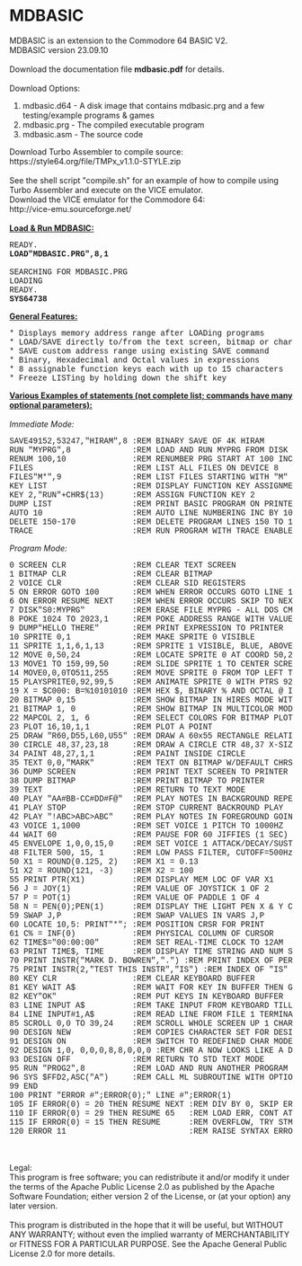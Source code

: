 # MDBASIC
MDBASIC is an extension to the Commodore 64 BASIC V2.<br>
MDBASIC version 23.09.10<br>
<br>
Download the documentation file <b>mdbasic.pdf</b> for details.<br>
<br>
Download Options:<br>
<ol>
<li>mdbasic.d64 - A disk image that contains mdbasic.prg and a few testing/example programs & games</li>
<li>mdbasic.prg - The compiled executable program</li>
<li>mdbasic.asm - The source code</li>
</ol>
Download Turbo Assembler to compile source:<br>
https://style64.org/file/TMPx_v1.1.0-STYLE.zip<br>
<br>
See the shell script "compile.sh" for an example of how to compile using Turbo Assembler and execute on the VICE emulator.
<br>
Download the VICE emulator for the Commodore 64:<br>
http://vice-emu.sourceforge.net/<br>
<br>
<u><b>Load & Run MDBASIC:</b></u><br>
<pre style="font-family:'Courier New'">
READY.
<b>LOAD"MDBASIC.PRG",8,1</b>
&nbsp;
SEARCHING FOR MDBASIC.PRG
LOADING
READY.
<b>SYS64738</b>
</pre>
<u><b>General Features:</b></u><br>
<pre style="font-family:'Courier New'">
* Displays memory address range after LOADing programs
* LOAD/SAVE directly to/from the text screen, bitmap or character definition memory
* SAVE custom address range using existing SAVE command
* Binary, Hexadecimal and Octal values in expressions
* 8 assignable function keys each with up to 15 characters
* Freeze LISTing by holding down the shift key
</pre>
<u><b>Various Examples of statements (not complete list; commands have many optional parameters):</b></u><br>
<br>
<i>Immediate Mode:</i><br>
<pre style="font-family:'Courier New'">
SAVE49152,53247,"HIRAM",8 :REM BINARY SAVE OF 4K HIRAM
RUN "MYPRG",8             :REM LOAD AND RUN MYPRG FROM DISK
RENUM 100,10              :REM RENUMBER PRG START AT 100 INC BY 10
FILES                     :REM LIST ALL FILES ON DEVICE 8
FILES"M*",9               :REM LIST FILES STARTING WITH "M" ON DEVICE 9
KEY LIST                  :REM DISPLAY FUNCTION KEY ASSIGNMENTS
KEY 2,"RUN"+CHR$(13)      :REM ASSIGN FUNCTION KEY 2
DUMP LIST                 :REM PRINT BASIC PROGRAM ON PRINTER
AUTO 10                   :REM AUTO LINE NUMBERING INC BY 10
DELETE 150-170            :REM DELETE PROGRAM LINES 150 TO 170 INCLUSIVELY
TRACE                     :REM RUN PROGRAM WITH TRACE ENABLED
</pre>
<i>Program Mode:</i><br>
<pre style="font-family:'Courier New'">
0 SCREEN CLR              :REM CLEAR TEXT SCREEN
1 BITMAP CLR              :REM CLEAR BITMAP
2 VOICE CLR               :REM CLEAR SID REGISTERS
5 ON ERROR GOTO 100       :REM WHEN ERROR OCCURS GOTO LINE 100
6 ON ERROR RESUME NEXT    :REM WHEN ERROR OCCURS SKIP TO NEXT STATEMENT
7 DISK"S0:MYPRG"          :REM ERASE FILE MYPRG - ALL DOS CMD SUPPORTED
8 POKE 1024 TO 2023,1     :REM POKE ADDRESS RANGE WITH VALUE 1
9 DUMP"HELLO THERE"       :REM PRINT EXPRESSION TO PRINTER
10 SPRITE 0,1             :REM MAKE SPRITE 0 VISIBLE
11 SPRITE 1,1,6,1,13      :REM SPRITE 1 VISIBLE, BLUE, ABOVE FOREGND, DTPTR 13
12 MOVE 0,50,24           :REM LOCATE SPRITE 0 AT COORD 50,24
13 MOVE1 TO 159,99,50     :REM SLIDE SPRITE 1 TO CENTER SCREEN AT SPEED 50
14 MOVE0,0,0TO511,255     :REM MOVE SPRITE 0 FROM TOP LEFT TO BOTTOM RIGHT, FAST 
15 PLAYSPRITE0,92,99,5    :REM ANIMATE SPRITE 0 WITH PTRS 92 TO 99 WITH 5 JIFFIES BETWEEN FRAMES
19 X = $C000: B=%10101010 :REM HEX $, BINARY % AND OCTAL @ IN EXPRESSIONS
20 BITMAP 0,15            :REM SHOW BITMAP IN HIRES MODE WITH LIGHT GRAY BKGD
21 BITMAP 1, 0            :REM SHOW BITMAP IN MULTICOLOR MODE WITH BLACK BKGD
22 MAPCOL 2, 1, 6         :REM SELECT COLORS FOR BITMAP PLOTING
23 PLOT 16,10,1,1         :REM PLOT A POINT
25 DRAW "R60,D55,L60,U55" :REM DRAW A 60x55 RECTANGLE RELATIVE TO LAST PLOTTED POINT
30 CIRCLE 48,37,23,18     :REM DRAW A CIRCLE CTR 48,37 X-SIZE 23, Y-SIZE 18
34 PAINT 48,27,1,1        :REM PAINT INSIDE CIRCLE
35 TEXT 0,0,"MARK"        :REM TEXT ON BITMAP W/DEFAULT CHRSET & SIZING
36 DUMP SCREEN            :REM PRINT TEXT SCREEN TO PRINTER
38 DUMP BITMAP            :REM PRINT BITMAP TO PRINTER
39 TEXT                   :REM RETURN TO TEXT MODE
40 PLAY "AA#BB-CC#DD#F@"  :REM PLAY NOTES IN BACKGROUND REPEATEDLY
41 PLAY STOP              :REM STOP CURRENT BACKROUND PLAY
42 PLAY "!ABC>ABC>ABC"    :REM PLAY NOTES IN FOREGROUND GOING UP IN OCTAVE
43 VOICE 1,1000           :REM SET VOICE 1 PITCH TO 1000HZ
44 WAIT 60                :REM PAUSE FOR 60 JIFFIES (1 SEC)
45 ENVELOPE 1,0,0,15,0    :REM SET VOICE 1 ATTACK/DECAY/SUSTAIN/RELEASE
48 FILTER 500, 15, 1      :REM LOW PASS FILTER, CUTOFF=500Hz
50 X1 = ROUND(0.125, 2)   :REM X1 = 0.13
51 X2 = ROUND(121, -3)    :REM X2 = 100
55 PRINT PTR(X1)          :REM DISPLAY MEM LOC OF VAR X1
56 J = JOY(1)             :REM VALUE OF JOYSTICK 1 OF 2
57 P = POT(1)             :REM VALUE OF PADDLE 1 OF 4
58 N = PEN(0);PEN(1)      :REM DISPLAY THE LIGHT PEN X & Y COORDINATES
59 SWAP J,P               :REM SWAP VALUES IN VARS J,P
60 LOCATE 10,5: PRINT"*"; :REM POSITION CRSR FOR PRINT
61 C% = INF(0)            :REM PHYSICAL COLUMN OF CURSOR
62 TIME$="00:00:00"       :REM SET REAL-TIME CLOCK TO 12AM
63 PRINT TIME$, TIME      :REM DISPLAY TIME STRING AND NUM SECONDS SINCE MIDNIGHT
70 PRINT INSTR("MARK D. BOWREN",".") :REM PRINT INDEX OF PERIOD IN STR
75 PRINT INSTR(2,"TEST THIS INSTR","IS") :REM INDEX OF "IS" START AT IDX 2 
80 KEY CLR                :REM CLEAR KEYBOARD BUFFER
81 KEY WAIT A$            :REM WAIT FOR KEY IN BUFFER THEN GET INTO A$
82 KEY"OK"                :REM PUT KEYS IN KEYBOARD BUFFER
83 LINE INPUT A$          :REM TAKE INPUT FROM KEYBOARD TILL ENTER KEY PRESSED
84 LINE INPUT#1,A$        :REM READ LINE FROM FILE 1 TERMINATED BY CR
85 SCROLL 0,0 TO 39,24    :REM SCROLL WHOLE SCREEN UP 1 CHAR, NO WRAPPING (DEFAULTS)
90 DESIGN NEW             :REM COPIES CHARACTER SET FOR DESIGN MODE
91 DESIGN ON              :REM SWITCH TO REDEFINED CHAR MODE ON
92 DESIGN 1,0, 0,0,0,8,8,0,0,0 :REM CHR A NOW LOOKS LIKE A DOT
93 DESIGN OFF             :REM RETURN TO STD TEXT MODE
95 RUN "PROG2",8          :REM LOAD AND RUN ANOTHER PROGRAM
96 SYS $FFD2,ASC("A")     :REM CALL ML SUBROUTINE WITH OPTIONAL A,X,Y,P REGISTER VALUES
99 END
100 PRINT "ERROR #";ERROR(0);" LINE #";ERROR(1)
105 IF ERROR(0) = 20 THEN RESUME NEXT :REM DIV BY 0, SKIP ERRORED STMT
110 IF ERROR(0) = 29 THEN RESUME 65   :REM LOAD ERR, CONT AT LINE 65
115 IF ERROR(0) = 15 THEN RESUME      :REM OVERFLOW, TRY STMT AGAIN
120 ERROR 11                          :REM RAISE SYNTAX ERROR
</pre>
<br>
<br>
<div>Legal:</div>
<div>
This program is free software; you can redistribute it and/or
modify it under the terms of the Apache Public License 2.0 as
published by the Apache Software Foundation; either version 2
of the License, or (at your option) any later version.<br>
<br>
This program is distributed in the hope that it will be useful,
but WITHOUT ANY WARRANTY; without even the implied warranty of
MERCHANTABILITY or FITNESS FOR A PARTICULAR PURPOSE.  See the
Apache General Public License 2.0 for more details.
</div>
